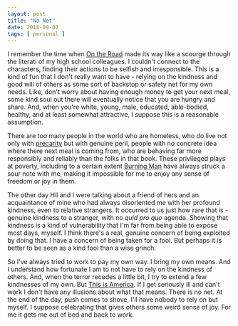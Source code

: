 ```yaml
---
layout: post
title: "No Net"
date: 2018-09-07
tags: [ personal ]
---
```


I remember the time when [On the Road](https://en.wikipedia.org/wiki/On_the_Road)
made its way like a scourge through the literati of my high school colleagues.
I couldn't connect to the characters, finding their actions to be selfish and
irresponsible. This is a kind of fun that I don't really want to have - relying
on the kindness and good will of others as some sort of backstop or safety
net for my own needs. Like, don't worry about having enough money to get your
next meal, some kind soul out there will eventually notice that you are hungry
and share. And, when you're white, young, male, educated, able-bodied, healthy,
and at least somewhat attractive, I suppose this is a reasonable assumption.

There are too many people in the world who are homeless, who do live not only
with [precarity](https://en.wikipedia.org/wiki/Precarity) but with genuine
peril, people with no concrete idea where there next meal is coming from, who
are behaving far more responsibly and reliably than the folks in that book. These
privileged plays at poverty, including to a certain extent
[Burning Man](https://en.wikipedia.org/wiki/Burning_Man) have always struck a
sour note with me, making it impossible for me to enjoy any sense of freedom
or joy in them.

The other day Hil and I were talking about a friend of hers and an acquaintance
of mine who had always disoriented me with her profound kindness, even to
relative strangers. It occurred to us just how rare that is - genuine kindness
to a stranger, with no *quid pro quo* agenda. Showing that kindness is a kind
of vulnerability that I'm far from being able to expose most days, myself.
I think there's a real, genuine concern of being exploited by doing that. I have
a concern of being taken for a fool. But perhaps it is better to be seen as a
kind fool than a wise grinch.

So I've always tried to work to pay my own way. I bring my own means. And I
understand how fortunate I am to not have to rely on the kindness of others.
And, when the terror recedes a little bit, I try to extend a few kindnesses of
my own. But [This is America](https://www.youtube.com/watch?v=VYOjWnS4cMY). If
I get seriously ill and can't work I don't have any illusions about what that
means. There is no net. At the end of the day, push comes to shove, I'll have
nobody to rely on but myself. I suppose celebrating that gives others some weird
sense of joy. For me it gets me out of bed and back to work.

